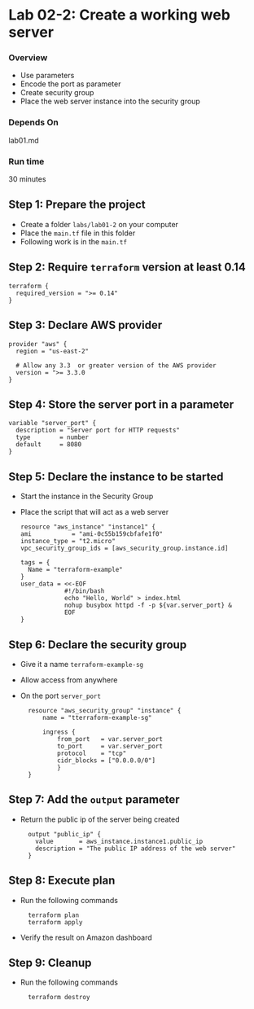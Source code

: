 # Lab 02-2: Create a working web server

### Overview

* Use parameters
* Encode the port as parameter
* Create security group
* Place the web server instance into the security group

### Depends On
lab01.md

### Run time
30 minutes

## Step 1: Prepare the project

* Create a folder `labs/lab01-2` on your computer
* Place the `main.tf` file in this folder
* Following work is in the `main.tf`

## Step 2: Require `terraform` version at least 0.14

    terraform {
      required_version = ">= 0.14"
    }
    
## Step 3: Declare AWS provider

    provider "aws" {
      region = "us-east-2"
    
      # Allow any 3.3  or greater version of the AWS provider
      version = ">= 3.3.0
    }

## Step 4: Store the server port in a parameter

    variable "server_port" {
      description = "Server port for HTTP requests"
      type        = number
      default     = 8080
    }

## Step 5: Declare the instance to be started

* Start the instance in the Security Group
* Place the script that will act as a web server

      resource "aws_instance" "instance1" {
      ami           = "ami-0c55b159cbfafe1f0"
      instance_type = "t2.micro"
      vpc_security_group_ids = [aws_security_group.instance.id]
    
      tags = {
        Name = "terraform-example"
      }
      user_data = <<-EOF
                  #!/bin/bash
                  echo "Hello, World" > index.html
                  nohup busybox httpd -f -p ${var.server_port} &
                  EOF
      }

## Step 6: Declare the security group
* Give it a name `terraform-example-sg`
* Allow access from anywhere
* On the port `server_port`
    
        resource "aws_security_group" "instance" {
            name = "tterraform-example-sg"
        
            ingress {
                from_port   = var.server_port
                to_port     = var.server_port
                protocol    = "tcp"
                cidr_blocks = ["0.0.0.0/0"]
                }
        }

## Step 7: Add the `output` parameter
* Return the public ip of the server being created

        output "public_ip" {
          value       = aws_instance.instance1.public_ip
          description = "The public IP address of the web server"
        }
        
## Step 8: Execute plan
* Run the following commands
    
        terraform plan
        terraform apply    
      
* Verify the result on Amazon dashboard
        
## Step 9: Cleanup
* Run the following commands

        terraform destroy    
